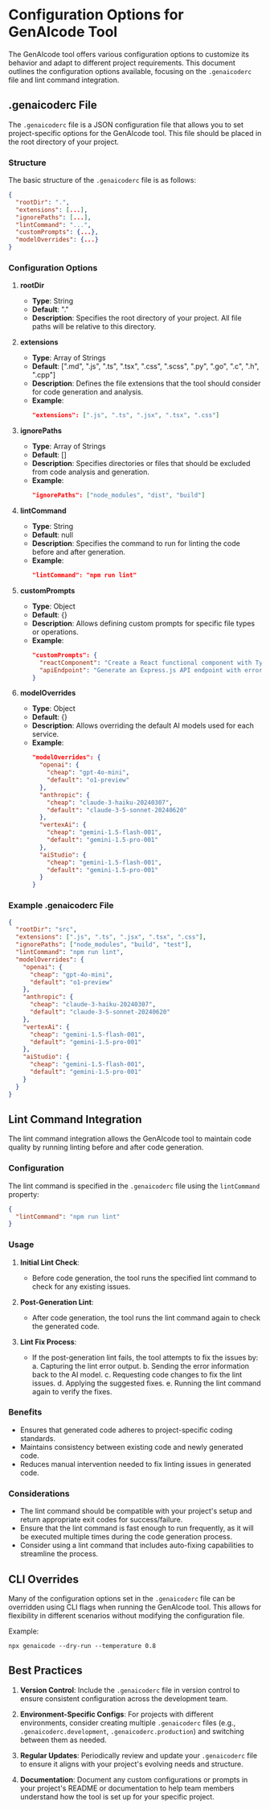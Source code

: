 # Configuration Options for GenAIcode Tool

The GenAIcode tool offers various configuration options to customize its behavior and adapt to different project requirements. This document outlines the configuration options available, focusing on the `.genaicoderc` file and lint command integration.

## .genaicoderc File

The `.genaicoderc` file is a JSON configuration file that allows you to set project-specific options for the GenAIcode tool. This file should be placed in the root directory of your project.

### Structure

The basic structure of the `.genaicoderc` file is as follows:

```json
{
  "rootDir": ".",
  "extensions": [...],
  "ignorePaths": [...],
  "lintCommand": "...",
  "customPrompts": {...},
  "modelOverrides": {...}
}
```

### Configuration Options

1. **rootDir**

   - **Type**: String
   - **Default**: "."
   - **Description**: Specifies the root directory of your project. All file paths will be relative to this directory.

2. **extensions**

   - **Type**: Array of Strings
   - **Default**: [".md", ".js", ".ts", ".tsx", ".css", ".scss", ".py", ".go", ".c", ".h", ".cpp"]
   - **Description**: Defines the file extensions that the tool should consider for code generation and analysis.
   - **Example**:
     ```json
     "extensions": [".js", ".ts", ".jsx", ".tsx", ".css"]
     ```

3. **ignorePaths**

   - **Type**: Array of Strings
   - **Default**: []
   - **Description**: Specifies directories or files that should be excluded from code analysis and generation.
   - **Example**:
     ```json
     "ignorePaths": ["node_modules", "dist", "build"]
     ```

4. **lintCommand**

   - **Type**: String
   - **Default**: null
   - **Description**: Specifies the command to run for linting the code before and after generation.
   - **Example**:
     ```json
     "lintCommand": "npm run lint"
     ```

5. **customPrompts**

   - **Type**: Object
   - **Default**: {}
   - **Description**: Allows defining custom prompts for specific file types or operations.
   - **Example**:
     ```json
     "customPrompts": {
       "reactComponent": "Create a React functional component with TypeScript",
       "apiEndpoint": "Generate an Express.js API endpoint with error handling"
     }
     ```

6. **modelOverrides**
   - **Type**: Object
   - **Default**: {}
   - **Description**: Allows overriding the default AI models used for each service.
   - **Example**:
     ```json
     "modelOverrides": {
       "openai": {
         "cheap": "gpt-4o-mini",
         "default": "o1-preview"
       },
       "anthropic": {
         "cheap": "claude-3-haiku-20240307",
         "default": "claude-3-5-sonnet-20240620"
       },
       "vertexAi": {
         "cheap": "gemini-1.5-flash-001",
         "default": "gemini-1.5-pro-001"
       },
       "aiStudio": {
         "cheap": "gemini-1.5-flash-001",
         "default": "gemini-1.5-pro-001"
       }
     }
     ```

### Example .genaicoderc File

```json
{
  "rootDir": "src",
  "extensions": [".js", ".ts", ".jsx", ".tsx", ".css"],
  "ignorePaths": ["node_modules", "build", "test"],
  "lintCommand": "npm run lint",
  "modelOverrides": {
    "openai": {
      "cheap": "gpt-4o-mini",
      "default": "o1-preview"
    },
    "anthropic": {
      "cheap": "claude-3-haiku-20240307",
      "default": "claude-3-5-sonnet-20240620"
    },
    "vertexAi": {
      "cheap": "gemini-1.5-flash-001",
      "default": "gemini-1.5-pro-001"
    },
    "aiStudio": {
      "cheap": "gemini-1.5-flash-001",
      "default": "gemini-1.5-pro-001"
    }
  }
}
```

## Lint Command Integration

The lint command integration allows the GenAIcode tool to maintain code quality by running linting before and after code generation.

### Configuration

The lint command is specified in the `.genaicoderc` file using the `lintCommand` property:

```json
{
  "lintCommand": "npm run lint"
}
```

### Usage

1. **Initial Lint Check**:

   - Before code generation, the tool runs the specified lint command to check for any existing issues.

2. **Post-Generation Lint**:

   - After code generation, the tool runs the lint command again to check the generated code.

3. **Lint Fix Process**:
   - If the post-generation lint fails, the tool attempts to fix the issues by:
     a. Capturing the lint error output.
     b. Sending the error information back to the AI model.
     c. Requesting code changes to fix the lint issues.
     d. Applying the suggested fixes.
     e. Running the lint command again to verify the fixes.

### Benefits

- Ensures that generated code adheres to project-specific coding standards.
- Maintains consistency between existing code and newly generated code.
- Reduces manual intervention needed to fix linting issues in generated code.

### Considerations

- The lint command should be compatible with your project's setup and return appropriate exit codes for success/failure.
- Ensure that the lint command is fast enough to run frequently, as it will be executed multiple times during the code generation process.
- Consider using a lint command that includes auto-fixing capabilities to streamline the process.

## CLI Overrides

Many of the configuration options set in the `.genaicoderc` file can be overridden using CLI flags when running the GenAIcode tool. This allows for flexibility in different scenarios without modifying the configuration file.

Example:

```
npx genaicode --dry-run --temperature 0.8
```

## Best Practices

1. **Version Control**: Include the `.genaicoderc` file in version control to ensure consistent configuration across the development team.

2. **Environment-Specific Configs**: For projects with different environments, consider creating multiple `.genaicoderc` files (e.g., `.genaicoderc.development`, `.genaicoderc.production`) and switching between them as needed.

3. **Regular Updates**: Periodically review and update your `.genaicoderc` file to ensure it aligns with your project's evolving needs and structure.

4. **Documentation**: Document any custom configurations or prompts in your project's README or documentation to help team members understand how the tool is set up for your specific project.
